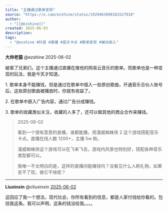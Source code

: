 ```yaml
---
title: "主播通过歌单变现"
source: "https://x.com/ezshine/status/1929463698101527016"
author:
  - "[[@ezshine]]"
created: 2025-06-03
description:
tags:
  - "@ezshine #抖音 #直播 #音乐卡点 #歌单变现 #被动收入"
---
```

**大帅老猿** @ezshine 2025-06-02

破案了兄弟们，这个主播通过直播在推他的网易云音乐的歌单。而歌单也是一种变现的玩法，我是今天才知道。

1\. 歌单本身不能赚钱，但是通过在歌单中插入一些原创歌曲，开通音乐合伙人账号后，这些原创歌曲被播放时，你就有收益了。

2\. 在歌单中嵌入广告内容，通过广告分成赚钱。

3\. 歌单的收藏类似关注，收藏的人多了，还可以做其他的商业合作来赚钱。

> 2025-06-02
> 
> 看到一个很有意思的直播，谁都能播，用漫威蜘蛛侠 2 这个游戏搭配音乐卡点。直播在线人数 1200+，主播 5w 粉。
> 
> 漫威蜘蛛侠这个游戏可以在飞来飞去，游戏内风景也特别好，搭配各种音乐类型都可以。
> 
> 我唯一不太明白的是，这样的直播间能赚钱吗？没看见什么人刷礼物，如果变不了现，做它干啥呢？

---

**Liuxinxin** @cliuxinxin [2025-06-02](https://x.com/cliuxinxin/status/1929497642045780158)

这回应了我一个想法，现代社会，你所有看到的信息，都是人家付钱给你看的。包括我这条。我可以声明，这条的钱没给我。。。。

